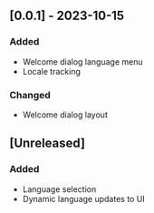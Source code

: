 ## [0.0.1] - 2023-10-15

### Added
- Welcome dialog language menu
- Locale tracking

### Changed
- Welcome dialog layout

## [Unreleased]

### Added
- Language selection
- Dynamic language updates to UI